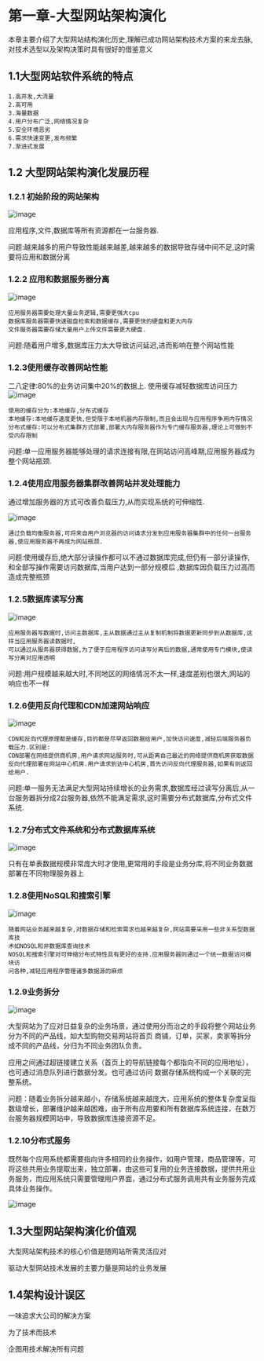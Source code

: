 # 第一章-大型网站架构演化

本章主要介绍了大型网站结构演化历史,理解已成功网站架构技术方案的来龙去脉,对技术选型以及架构决策时具有很好的借鉴意义

## 1.1大型网站软件系统的特点

	1.高并发,大流量
	2.高可用
	3.海量数据
	4.用户分布广泛,网络情况复杂
	5.安全环境恶劣
	6.需求快速变更,发布频繁
	7.渐进式发展

## 1.2 大型网站架构演化发展历程

### 1.2.1 初始阶段的网站架构

![image](https://github.com/williamzhang11/fastReading/blob/master/src/main/java/com/xiu/fastReading/corePrinciple/image/1.2.1.jpg)

应用程序,文件,数据库等所有资源都在一台服务器.

问题:越来越多的用户导致性能越来越差,越来越多的数据导致存储中间不足,这时需要将应用和数据分离

### 1.2.2 应用和数据服务器分离

![image](https://github.com/williamzhang11/fastReading/blob/master/src/main/java/com/xiu/fastReading/corePrinciple/image/1.2.2.jpg)


	应用服务器需要处理大量业务逻辑,需要更强大cpu
	数据库服务器需要快速磁盘检索和数据缓存,需要更快的硬盘和更大内存
	文件服务器需要存储大量用户上传文件需要更大硬盘.
	
问题:随着用户增多,数据库压力太大导致访问延迟,进而影响在整个网站性能

### 1.2.3使用缓存改善网站性能

二八定律:80%的业务访问集中20%的数据上.
使用缓存减轻数据库访问压力
![image](https://github.com/williamzhang11/fastReading/blob/master/src/main/java/com/xiu/fastReading/corePrinciple/image/1.2.3.jpg)

	使用的缓存分为:本地缓存,分布式缓存
	本地缓存:本地缓存速度更快,但受限于本地机器内存限制,而且会出现与应用程序争用内存情况
	分布式缓存:可以分布式集群方式部署,部署大内存服务器作为专门缓存服务器,理论上可做到不受内存限制

问题:单一应用服务器能够处理的请求连接有限,在网站访问高峰期,应用服务器成为整个网站瓶颈.

### 1.2.4使用应用服务器集群改善网站并发处理能力

通过增加服务器的方式可改善负载压力,从而实现系统的可伸缩性.

![image](https://github.com/williamzhang11/fastReading/blob/master/src/main/java/com/xiu/fastReading/corePrinciple/image/1.2.4.jpg)


	通过负载均衡服务器,可将来自用户浏览器的访问请求分发到应用服务器集群中的任何一台服务器,使应用服务器不再成为网站瓶颈.

问题:使用缓存后,绝大部分读操作都可以不通过数据库完成,但仍有一部分读操作,和全部写操作需要访问数据库,当用户达到一部分规模后
,数据库因负载压力过高而造成完整瓶颈

### 1.2.5数据库读写分离

![image](https://github.com/williamzhang11/fastReading/blob/master/src/main/java/com/xiu/fastReading/corePrinciple/image/1.2.5.jpg)

	应用服务器写数据时,访问主数据库,主从数据通过主从复制机制将数据更新同步到从数据库,这样当应用服务器读数据时,
	可以通过从服务器获得数据,为了便于应用程序访问读写分离后的数据,通常使用专门模块,使读写分离对应用透明

问题:用户规模越来越大时,不同地区的网络情况不太一样,速度差别也很大,网站的响应也不一样

### 1.2.6使用反向代理和CDN加速网站响应

![image](https://github.com/williamzhang11/fastReading/blob/master/src/main/java/com/xiu/fastReading/corePrinciple/image/1.2.6.jpg)

	CDN和反向代理原理都是缓存,目的都是尽早返回数据给用户,加快访问速度,减轻后端服务器负载压力.区别是:
	CDN部署在网络提供商机房,用户请求网站服务时,可从距离自己最近的网络提供商机房获取数据
	反向代理部署在网站中心机房.用户请求到达中心机房,首先访问反向代理服务器,如果有则返回给用户.

问题:单一服务无法满足大型网站持续增长的业务需求,数据库经过读写分离后,从一台服务器拆分成2台服务器,依然不能满足需求,这时需要分布式数据库,分布式文件系统.

### 1.2.7分布式文件系统和分布式数据库系统

![image](https://github.com/williamzhang11/fastReading/blob/master/src/main/java/com/xiu/fastReading/corePrinciple/image/1.2.7.jpg)

只有在单表数据规模非常庞大时才使用,更常用的手段是业务分库,将不同业务数据部署在不同物理服务器上

### 1.2.8使用NoSQL和搜索引擎

![image](https://github.com/williamzhang11/fastReading/blob/master/src/main/java/com/xiu/fastReading/corePrinciple/image/1.2.8.jpg)

	随着网站业务越来越复杂,对数据存储和检索需求也越来越复杂,网站需要采用一些非关系型数据库技
	术如NOSQL和非数据库查询技术
	NOSQL和搜索引擎对可伸缩分布式特性具有更好的支持.应用服务器则通过一个统一数据访问模块访
	问各种,减轻应用程序管理诸多数据源的麻烦

### 1.2.9业务拆分

![image](https://github.com/williamzhang11/fastReading/blob/master/src/main/java/com/xiu/fastReading/corePrinciple/image/1.2.9.jpg)

大型网站为了应对日益复杂的业务场景，通过使用分而治之的手段将整个网站业务分为不同的产品线，如大型购物交易网站将首页
商铺，订单，买家，卖家等拆分成不同的产品线，分归为不同业务团队负责。

应用之间通过超链接建立关系（首页上的导航链接每个都指向不同的应用地址），也可通过消息队列进行数据分发。也可通过访问
数据存储系统构成一个关联的完整系统。


问题：随着业务拆分越来越小，存储系统越来越庞大，应用系统的整体复杂度呈指数级增长，部署维护越来越困难，由于所有应用要和所有数据库系统连接，在数万台服务器规模网站中，导致数据库连接资源不足。


### 1.2.10分布式服务

既然每个应用系统都需要指向许多相同的业务操作，如用户管理，商品管理等，可将这些共用业务提取出来，独立部署，由这些可复用的业务连接数据，提供共用业务服务，而应用系统只需要管理用户界面，通过分布式服务调用共有业务服务完成具体业务操作。

![image](https://github.com/williamzhang11/fastReading/blob/master/src/main/java/com/xiu/fastReading/corePrinciple/image/1.2.10.jpg)


## 1.3大型网站架构演化价值观

大型网站架构技术的核心价值是随网站所需灵活应对

驱动大型网站技术发展的主要力量是网站的业务发展

## 1.4架构设计误区

一味追求大公司的解决方案

为了技术而技术

企图用技术解决所有问题










